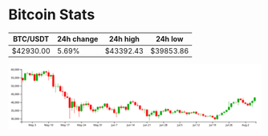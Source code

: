 # Bitcoin Stats

BTC/USDT|24h change|24h high|24h low|
|---|---|---|---|
|$42930.00|5.69%|$43392.43|$39853.86|

<img src="./chart.svg">
